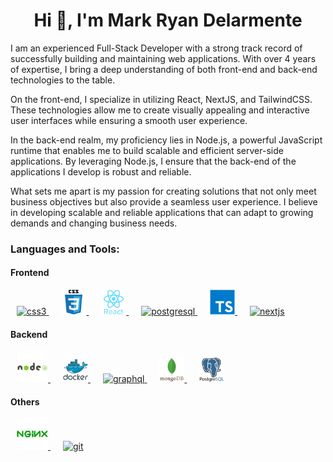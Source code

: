 <h1 align="center">Hi 👋, I'm Mark Ryan Delarmente</h1>

<p>
I am an experienced Full-Stack Developer with a strong track record of successfully building and maintaining web applications. With over 4 years of expertise, I bring a deep understanding of both front-end and back-end technologies to the table.

On the front-end, I specialize in utilizing React, NextJS, and TailwindCSS. These technologies allow me to create visually appealing and interactive user interfaces while ensuring a smooth user experience.

In the back-end realm, my proficiency lies in Node.js, a powerful JavaScript runtime that enables me to build scalable and efficient server-side applications. By leveraging Node.js, I ensure that the back-end of the applications I develop is robust and reliable.

What sets me apart is my passion for creating solutions that not only meet business objectives but also provide a seamless user experience. I believe in developing scalable and reliable applications that can adapt to growing demands and changing business needs.</p>

<h3 align="left">Languages and Tools:</h3>

#### Frontend
<a style="margin: 10px;" href="https://www.w3schools.com/css/" target="_blank" rel="noreferrer"> <img src="https://upload.wikimedia.org/wikipedia/commons/thumb/6/61/HTML5_logo_and_wordmark.svg/2048px-HTML5_logo_and_wordmark.svg.png" alt="css3" width="40" height="40"/> </a>
<a style="margin: 10px;" href="https://www.w3schools.com/css/" target="_blank" rel="noreferrer"> <img src="https://raw.githubusercontent.com/devicons/devicon/master/icons/css3/css3-original-wordmark.svg" alt="css3" width="40" height="40"/> </a> <a style="margin: 10px;" href="https://react.dev/" target="_blank" rel="noreferrer"> <img src="https://raw.githubusercontent.com/devicons/devicon/master/icons/react/react-original-wordmark.svg" alt="postgresql" width="40" height="40"/> </a>
<a style="margin: 10px;" href="https://tailwindcss.com/" target="_blank" rel="noreferrer"> <img src="https://www.vectorlogo.zone/logos/tailwindcss/tailwindcss-icon.svg" alt="postgresql" width="40" height="40"/> </a>
<a style="margin: 10px;" href="https://typescriptlang.org/" target="_blank" rel="noreferrer"> <img src="https://raw.githubusercontent.com/devicons/devicon/master/icons/typescript/typescript-original.svg" alt="postgresql" width="40" height="40"/> </a>
<a style="margin: 10px;" href="https://nextjs.org/" target="_blank" rel="noreferrer"> <img src="https://seeklogo.com/images/N/next-js-icon-logo-EE302D5DBD-seeklogo.com.png" alt="nextjs" width="40" height="40"/> </a> 
   

#### Backend
<a style="margin: 10px;" href="https://nodejs.org" target="_blank" rel="noreferrer"> <img src="https://raw.githubusercontent.com/devicons/devicon/master/icons/nodejs/nodejs-original-wordmark.svg" alt="nodejs" width="50" height="50"/>
<a style="margin: 10px;" href="https://www.docker.com/" target="_blank" rel="noreferrer"> <img src="https://raw.githubusercontent.com/devicons/devicon/master/icons/docker/docker-original-wordmark.svg" alt="docker" width="40" height="40"/> </a>
<a style="margin: 10px;" href="https://graphql.org" target="_blank" rel="noreferrer"> <img src="https://www.vectorlogo.zone/logos/graphql/graphql-icon.svg" alt="graphql" width="40" height="40"/> </a><a style="margin: 10px;" href="https://www.mongodb.com/" target="_blank" rel="noreferrer"> <img src="https://raw.githubusercontent.com/devicons/devicon/master/icons/mongodb/mongodb-original-wordmark.svg" alt="mongodb" width="40" height="40"/> </a>  </a> 
<a style="margin: 10px;" href="https://www.postgresql.org" target="_blank" rel="noreferrer"> <img src="https://raw.githubusercontent.com/devicons/devicon/master/icons/postgresql/postgresql-original-wordmark.svg" alt="postgresql" width="40" height="40"/> </a>

   
#### Others

<a style="margin: 10px;" href="https://www.nginx.com" target="_blank" rel="noreferrer"> <img src="https://raw.githubusercontent.com/devicons/devicon/master/icons/nginx/nginx-original.svg" alt="nginx" width="50" height="50"/> </a> <a style="margin: 10px;" href="https://git-scm.com/" target="_blank" rel="noreferrer"> <img src="https://www.vectorlogo.zone/logos/git-scm/git-scm-icon.svg" alt="git" width="40" height="40"/> 
 </a> 
